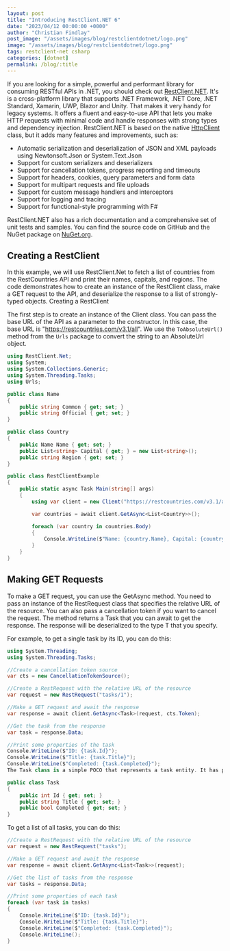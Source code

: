 ```yaml
---
layout: post
title: "Introducing RestClient.NET 6"
date: "2023/04/12 00:00:00 +0000"
author: "Christian Findlay"
post_image: "/assets/images/blog/restclientdotnet/logo.png"
image: "/assets/images/blog/restclientdotnet/logo.png"
tags: restclient-net csharp
categories: [dotnet]
permalink: /blog/:title
---
```


If you are looking for a simple, powerful and performant library for consuming RESTful APIs in .NET, you should check out [RestClient.NET](https://github.com/MelbourneDeveloper/RestClient.Net). It's is a cross-platform library that supports .NET Framework, .NET Core, .NET Standard, Xamarin, UWP, Blazor and Unity. That makes it very handy for legacy systems. It offers a fluent and easy-to-use API that lets you make HTTP requests with minimal code and handle responses with strong types and dependency injection. RestClient.NET is based on the native [HttpClient](https://learn.microsoft.com/en-us/dotnet/api/system.net.http.httpclient?view=net-8.0) class, but it adds many features and improvements, such as:

* Automatic serialization and deserialization of JSON and XML payloads using Newtonsoft.Json or System.Text.Json
* Support for custom serializers and deserializers
* Support for cancellation tokens, progress reporting and timeouts
* Support for headers, cookies, query parameters and form data
* Support for multipart requests and file uploads
* Support for custom message handlers and interceptors
* Support for logging and tracing
* Support for functional-style programming with F#

RestClient.NET also has a rich documentation and a comprehensive set of unit tests and samples. You can find the source code on GitHub and the NuGet package on [NuGet.org](https://www.nuget.org/packages/RestClient.Net).

## Creating a RestClient
In this example, we will use RestClient.Net to fetch a list of countries from the RestCountries API and print their names, capitals, and regions. The code demonstrates how to create an instance of the RestClient class, make a GET request to the API, and deserialize the response to a list of strongly-typed objects.
Creating a RestClient

The first step is to create an instance of the Client class. You can pass the base URL of the API as a parameter to the constructor. In this case, the base URL is "https://restcountries.com/v3.1/all". We use the `ToAbsoluteUrl()` method from the `Urls` package to convert the string to an AbsoluteUrl object.

```csharp
using RestClient.Net;
using System;
using System.Collections.Generic;
using System.Threading.Tasks;
using Urls;

public class Name
{
    public string Common { get; set; }
    public string Official { get; set; }
}

public class Country
{
    public Name Name { get; set; }
    public List<string> Capital { get; } = new List<string>();
    public string Region { get; set; }
}

public class RestClientExample
{
    public static async Task Main(string[] args)
    {
        using var client = new Client("https://restcountries.com/v3.1/all".ToAbsoluteUrl());

        var countries = await client.GetAsync<List<Country>>();

        foreach (var country in countries.Body)
        {
            Console.WriteLine($"Name: {country.Name}, Capital: {country.Capital.FirstOrDefault()}, Region: {country.Region}");
        }
    }
}
```

## Making GET Requests
To make a GET request, you can use the GetAsync<T> method. You need to pass an instance of the RestRequest class that specifies the relative URL of the resource. You can also pass a cancellation token if you want to cancel the request. The method returns a Task<T> that you can await to get the response. The response will be deserialized to the type T that you specify.

For example, to get a single task by its ID, you can do this:

```csharp
using System.Threading;
using System.Threading.Tasks;

//Create a cancellation token source
var cts = new CancellationTokenSource();

//Create a RestRequest with the relative URL of the resource
var request = new RestRequest("tasks/1");

//Make a GET request and await the response
var response = await client.GetAsync<Task>(request, cts.Token);

//Get the task from the response
var task = response.Data;

//Print some properties of the task
Console.WriteLine($"ID: {task.Id}");
Console.WriteLine($"Title: {task.Title}");
Console.WriteLine($"Completed: {task.Completed}");
The Task class is a simple POCO that represents a task entity. It has properties for Id, Title and Completed.

public class Task
{
    public int Id { get; set; }
    public string Title { get; set; }
    public bool Completed { get; set; }
}
```

To get a list of all tasks, you can do this:

```csharp
//Create a RestRequest with the relative URL of the resource
var request = new RestRequest("tasks");

//Make a GET request and await the response
var response = await client.GetAsync<List<Task>>(request);

//Get the list of tasks from the response
var tasks = response.Data;

//Print some properties of each task
foreach (var task in tasks)
{
    Console.WriteLine($"ID: {task.Id}");
    Console.WriteLine($"Title: {task.Title}");
    Console.WriteLine($"Completed: {task.Completed}");
    Console.WriteLine();
}
```
